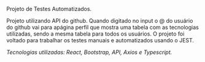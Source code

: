 Projeto de Testes Automatizados.

Projeto utilizando API do github. Quando digitado no input o @ do usuário do github vai para apágina perfil que mostra uma tabela com as tecnologias utilizadas, sendo a mesma tabela para todos os usuários. O projeto foi voltado para trabalhar os testes manuais e automatizados usando o JEST.

*Tecnologias utilizadas: React, Bootstrap, API, Axios e Typescript.*
